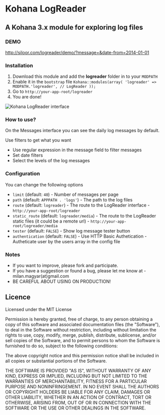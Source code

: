 # Kohana LogReader

## A Kohana 3.x module for exploring log files

### DEMO

http://siloor.com/logreader/demo/?message=&date-from=2014-01-01

### Installation

1. Download this module and add the **logreader** folder in to your `MODPATH`
2. Enable it in the `bootstrap` file ``` Kohana::modules(array( 'logreader' => MODPATH.'logreader', // LogReader )); ```
3. Go to `http://your-app-root/logreader`
4. You are done! 

![Kohana LogReader interface](http://siloor.com/logreader/logreader.png "Kohana LogReader interface")

### How to use?

On the Messages interface you can see the daily log messages by default.

Use filters to get what you want

- Use regular expression in the message field to filter messages
- Set date filters
- Select the levels of the log messages

### Configuration

You can change the following options

- `limit` (default:  `40`) - Number of messages per page
- `path` (default:  `APPPATH . 'logs'`) - The path to the log files
- `route` (default: `logreader`) - The route to the LogReader interface - `http://your-app-root/logreader`
- `static_route` (default: `logreader/media`) - The route to the LogReader static files (it could be a remote url) - `http://your-app-root/logreader/media`
- `tester` (default:  `FALSE`) - Show log message tester button
- `authentication` (default:  `FALSE`) - Use HTTP Basic Authetication - Autheticate user by the users array in the config file

### Notes

- If you want to improve, please fork and participate. 
- If you have a suggestion or found a bug, please let me know at - milan.magyar(at)gmail.com
- BE CAREFUL ABOUT USING ON PRODUCTION!

## Licence

Licensed under the MIT License

Permission is hereby granted, free of charge, to any person obtaining a copy
of this software and associated documentation files (the "Software"), to deal
in the Software without restriction, including without limitation the rights
to use, copy, modify, merge, publish, distribute, sublicense, and/or sell
copies of the Software, and to permit persons to whom the Software is
furnished to do so, subject to the following conditions:

The above copyright notice and this permission notice shall be included in
all copies or substantial portions of the Software.

THE SOFTWARE IS PROVIDED "AS IS", WITHOUT WARRANTY OF ANY KIND, EXPRESS OR
IMPLIED, INCLUDING BUT NOT LIMITED TO THE WARRANTIES OF MERCHANTABILITY,
FITNESS FOR A PARTICULAR PURPOSE AND NONINFRINGEMENT. IN NO EVENT SHALL THE
AUTHORS OR COPYRIGHT HOLDERS BE LIABLE FOR ANY CLAIM, DAMAGES OR OTHER
LIABILITY, WHETHER IN AN ACTION OF CONTRACT, TORT OR OTHERWISE, ARISING FROM,
OUT OF OR IN CONNECTION WITH THE SOFTWARE OR THE USE OR OTHER DEALINGS IN
THE SOFTWARE.
